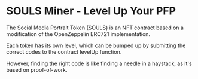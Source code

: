 # SOULS Miner - Level Up Your PFP

The Social Media Portrait Token (SOULS) is an NFT contract based on a modification of the OpenZeppelin ERC721 implementation.

Each token has its own level, which can be bumped up by submitting the correct codes to the contract levelUp function.

However, finding the right code is like finding a needle in a haystack, as it's based on proof-of-work.

